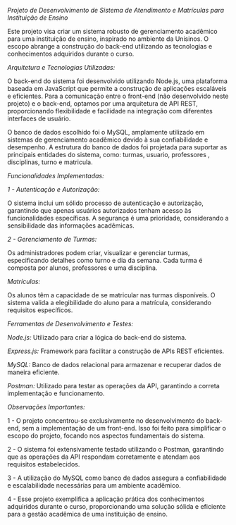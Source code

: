 
*Projeto de Desenvolvimento de Sistema de Atendimento e Matrículas para Instituição de Ensino*

Este projeto visa criar um sistema robusto de gerenciamento acadêmico para uma instituição de ensino, inspirado no ambiente da Unisinos.
O escopo abrange a construção do back-end utilizando as tecnologias e conhecimentos adquiridos durante o curso.

*Arquitetura e Tecnologias Utilizadas:*

O back-end do sistema foi desenvolvido utilizando Node.js, uma plataforma baseada em JavaScript que permite a construção de aplicações escaláveis e eficientes. 
Para a comunicação entre o front-end (não desenvolvido neste projeto) e o back-end, optamos por uma arquitetura de API REST, proporcionando flexibilidade e facilidade na integração com diferentes interfaces de usuário.

O banco de dados escolhido foi o MySQL, amplamente utilizado em sistemas de gerenciamento acadêmico devido à sua confiabilidade e desempenho. 
A estrutura do banco de dados foi projetada para suportar as principais entidades do sistema, como: turmas, usuario, professores , disciplinas, turno e matricula.

*Funcionalidades Implementadas:*

*1 - Autenticação e Autorização:*

O sistema inclui um sólido processo de autenticação e autorização, garantindo que apenas usuários autorizados tenham acesso às funcionalidades específicas.
A segurança é uma prioridade, considerando a sensibilidade das informações acadêmicas.

*2 - Gerenciamento de Turmas:*

Os administradores podem criar, visualizar e gerenciar turmas, especificando detalhes como turno e dia da semana. Cada turma é composta por alunos, professores e uma disciplina.

*Matrículas:*

Os alunos têm a capacidade de se matricular nas turmas disponíveis. O sistema valida a elegibilidade do aluno para a matrícula, considerando requisitos específicos.

*Ferramentas de Desenvolvimento e Testes:*

*Node.js:* Utilizado para criar a lógica do back-end do sistema.

*Express.js:* Framework para facilitar a construção de APIs REST eficientes.

*MySQL:* Banco de dados relacional para armazenar e recuperar dados de maneira eficiente.

*Postman:* Utilizado para testar as operações da API, garantindo a correta implementação e funcionamento.

*Observações Importantes:*

1 - O projeto concentrou-se exclusivamente no desenvolvimento do back-end, sem a implementação de um front-end. Isso foi feito para simplificar o escopo do projeto, focando nos aspectos fundamentais do sistema.

2 - O sistema foi extensivamente testado utilizando o Postman, garantindo que as operações da API respondam corretamente e atendam aos requisitos estabelecidos.

3 - A utilização do MySQL como banco de dados assegura a confiabilidade e escalabilidade necessárias para um ambiente acadêmico.

4 - Esse projeto exemplifica a aplicação prática dos conhecimentos adquiridos durante o curso, proporcionando uma solução sólida e eficiente para a gestão acadêmica de uma instituição de ensino.
